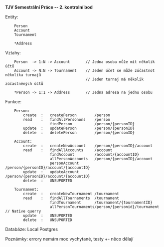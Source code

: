 **TJV Semestrální Práce -- 2. kontrolní bod**

Entity: 

        Person
        Account
        Tournament
        
        *Address

Vztahy:

        Person  -> 1:N -> Account       // Jedna osoba může mít několik účtů
        Account -> N:N -> Tournament    // Jeden účet se může zúčastnot několika turnajů
                                        // Jeden turnaj má několik zúčastněných účtů
        
        *Person -> 1:1 -> Address       // Jedna adresa na jednu osobu

Funkce:

        Person:     
            create  :   createPerson        /person
            read    :   findAllPersonons    /person
                        findPerson          /person/{personID}
            update  :   updatePerson        /person/{personID}
            delete  :   deletePerson        /person/{personID}
            
        Account:
            create  :   createNewAccount    /person/{personID}/account
            read    :   findAllAccounts     /account
                        findAccount         /account/{accountID}
                        allPersonAccounts   /person/{personID}/account
                        personAccount       /person/{personID}/account/{accountID}
            update  :   updateAccount       /person/{personID}/account/{accountID}
            delete  :   UNSUPORTED
            
        Tournament:
            create  :   createNewTournament /tournament
            read    :   findAllTournaments  /tournament
                        findTournament      /tournament/{tournamentID}
                        allPersonTournaments/person/{personid}/tournament   // Native querry
            update  :   UNSUPORTED
            delete  :   UNSUPORTED
            
Databáze: Local Postgres

Poznámky: errory nemám moc vychytané, testy +- něco dělají
            